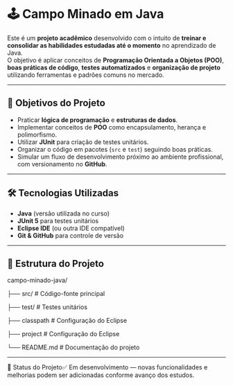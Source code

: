 # 🕹️ Campo Minado em Java

Este é um **projeto acadêmico** desenvolvido com o intuito de **treinar e consolidar as habilidades estudadas até o momento** no aprendizado de Java.  
O objetivo é aplicar conceitos de **Programação Orientada a Objetos (POO)**, **boas práticas de código**, **testes automatizados** e **organização de projeto** utilizando ferramentas e padrões comuns no mercado.

---

## 🎯 Objetivos do Projeto
- Praticar **lógica de programação** e **estruturas de dados**.
- Implementar conceitos de **POO** como encapsulamento, herança e polimorfismo.
- Utilizar **JUnit** para criação de testes unitários.
- Organizar o código em pacotes (`src` e `test`) seguindo boas práticas.
- Simular um fluxo de desenvolvimento próximo ao ambiente profissional, com versionamento no **GitHub**.

---

## 🛠️ Tecnologias Utilizadas
- **Java** (versão utilizada no curso)
- **JUnit 5** para testes unitários
- **Eclipse IDE** (ou outra IDE compatível)
- **Git & GitHub** para controle de versão

---

## 📂 Estrutura do Projeto
campo-minado-java/

├── src/               # Código-fonte principal

├── test/              # Testes unitários

├── classpath         # Configuração do Eclipse 

├── project            # Configuração do Eclipse 

└── README.md           # Documentação do projeto

---

📌 Status do Projeto✅ Em desenvolvimento — novas funcionalidades e melhorias podem ser adicionadas conforme avanço dos estudos.



